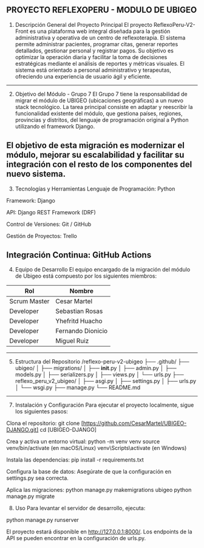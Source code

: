 PROYECTO REFLEXOPERU - MODULO DE UBIGEO
----------------------------------------------------------------------------------------------------------------------------------------------------------------------------------------------------------------------------------------------
1. Descripción General del Proyecto Principal
El proyecto ReflexoPeru-V2-Front es una plataforma web integral diseñada para la gestión administrativa y operativa de un centro de reflexoterapia. El sistema permite administrar pacientes, programar citas, generar reportes detallados, gestionar personal y registrar pagos. Su objetivo es optimizar la operación diaria y facilitar la toma de decisiones estratégicas mediante el análisis de reportes y métricas visuales. El sistema está orientado a personal administrativo y terapeutas, ofreciendo una experiencia de usuario ágil y eficiente.
----------------------------------------------------------------------------------------------------------------------------------------------------------------------------------------------------------------------------------------------
2. Objetivo del Módulo - Grupo 7
El Grupo 7 tiene la responsabilidad de migrar el módulo de UBIGEO (ubicaciones geográficas) a un nuevo stack tecnológico. La tarea principal consiste en adaptar y reescribir la funcionalidad existente del módulo, que gestiona países, regiones, provincias y distritos, del lenguaje de programación original a Python utilizando el framework Django.

El objetivo de esta migración es modernizar el módulo, mejorar su escalabilidad y facilitar su integración con el resto de los componentes del nuevo sistema.
----------------------------------------------------------------------------------------------------------------------------------------------------------------------------------------------------------------------------------------------
3. Tecnologías y Herramientas
Lenguaje de Programación: Python

Framework: Django

API: Django REST Framework (DRF)

Control de Versiones: Git / GitHub

Gestión de Proyectos: Trello

Integración Continua: GitHub Actions
----------------------------------------------------------------------------------------------------------------------------------------------------------------------------------------------------------------------------------------------
4. Equipo de Desarrollo
El equipo encargado de la migración del módulo de Ubigeo está compuesto por los siguientes miembros:

| Rol                 | Nombre            |
| ------------------- | ------------------|
|     Scrum Master    | Cesar Martel      |
|      Developer      | Sebastian Rosas   |
|      Developer      | Yhefritd Huacho   |
|      Developer      | Fernando Dionicio |
|      Developer      | Miguel Ruiz       |
----------------------------------------------------------------------------------------------------------------------------------------------------------------------------------------------------------------------------------------------
5. Estructura del Repositorio
/reflexo-peru-v2-ubigeo
├── .github/
├── ubigeo/
│   ├── migrations/
│   ├── __init__.py
│   ├── admin.py
│   ├── models.py
│   ├── serializers.py
│   ├── views.py
│   └── urls.py
├── reflexo_peru_v2_ubigeo/
│   ├── asgi.py
│   ├── settings.py
│   ├── urls.py
│   └── wsgi.py
├── manage.py
└── README.md
----------------------------------------------------------------------------------------------------------------------------------------------------------------------------------------------------------------------------------------------
7. Instalación y Configuración
Para ejecutar el proyecto localmente, sigue los siguientes pasos:

Clona el repositorio:
git clone [https://github.com/CesarMartel/UBIGEO-DJANGO.git]
cd [UBIGEO-DJANGO]

Crea y activa un entorno virtual:
python -m venv venv
source venv/bin/activate  (en macOS/Linux)
venv\Scripts\activate    (en Windows)

Instala las dependencias:
pip install -r requirements.txt

Configura la base de datos:
Asegúrate de que la configuración en settings.py sea correcta.

Aplica las migraciones:
python manage.py makemigrations ubigeo
python manage.py migrate

8. Uso
Para levantar el servidor de desarrollo, ejecuta:

python manage.py runserver

El proyecto estará disponible en http://127.0.0.1:8000/. Los endpoints de la API se pueden encontrar en la configuración de urls.py.

